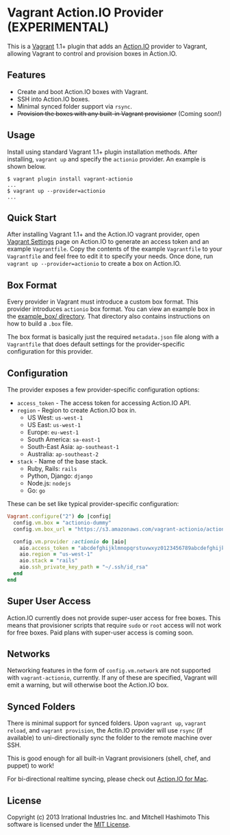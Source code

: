 # Vagrant Action.IO Provider (EXPERIMENTAL)

This is a [Vagrant](http://www.vagrantup.com/) 1.1+ plugin that adds an
[Action.IO](https://www.action.io/) provider to Vagrant, allowing Vagrant
to control and provision boxes in Action.IO.

## Features

* Create and boot Action.IO boxes with Vagrant.
* SSH into Action.IO boxes.
* Minimal synced folder support via `rsync`.
* ~~Provision the boxes with any built-in Vagrant provisioner~~ (Coming soon!)

## Usage

Install using standard Vagrant 1.1+ plugin installation methods. After
installing, `vagrant up` and specify the `actionio` provider. An example is
shown below.

```
$ vagrant plugin install vagrant-actionio
...
$ vagrant up --provider=actionio
...
```

## Quick Start

After installing Vagrant 1.1+ and the Action.IO vagrant provider, open
[Vagrant Settings](https://www.action.io/app#/vagrant) page on Action.IO
to generate an access token and an example `Vagrantfile`. Copy the contents
of the example `Vagrantfile` to your `Vagrantfile` and feel free to edit it
to specify your needs. Once done, run `vagrant up --provider=actionio`
to create a box on Action.IO.

## Box Format

Every provider in Vagrant must introduce a custom box format. This
provider introduces `actionio` box format. You can view an example box in
the [example_box/ directory](https://github.com/action-io/vagrant-actionio/tree/master/example_box).
That directory also contains instructions on how to build a `.box` file.

The box format is basically just the required `metadata.json` file
along with a `Vagrantfile` that does default settings for the
provider-specific configuration for this provider.

## Configuration

The provider exposes a few provider-specific configuration options:

* `access_token` - The access token for accessing Action.IO API.
* `region` - Region to create Action.IO box in.
  * US West: `us-west-1`
  * US East: `us-west-1`
  * Europe: `eu-west-1`
  * South America: `sa-east-1`
  * South-East Asia: `ap-southeast-1`
  * Australia: `ap-southeast-2`
* `stack` - Name of the base stack.
  * Ruby, Rails: `rails`
  * Python, Django: `django`
  * Node.js: `nodejs`
  * Go: `go`

These can be set like typical provider-specific configuration:

```ruby
Vagrant.configure("2") do |config|
  config.vm.box = "actionio-dummy"
  config.vm.box_url = "https://s3.amazonaws.com/vagrant-actionio/actionio-dummy.box"

  config.vm.provider :actionio do |aio|
    aio.access_token = "abcdefghijklmnopqrstuvwxyz0123456789abcdefghijklmnopqrstuvwxyz01"
    aio.region = "us-west-1"
    aio.stack = "rails"
    aio.ssh_private_key_path = "~/.ssh/id_rsa"
  end
end
```

## Super User Access

Action.IO currently does not provide super-user access for free boxes.
This means that provisioner scripts that require `sudo` or `root` access
will not work for free boxes. Paid plans with super-user access is
coming soon.

## Networks

Networking features in the form of `config.vm.network` are not
supported with `vagrant-actionio`, currently. If any of these are
specified, Vagrant will emit a warning, but will otherwise boot
the Action.IO box.

## Synced Folders

There is minimal support for synced folders. Upon `vagrant up`,
`vagrant reload`, and `vagrant provision`, the Actin.IO provider
will use `rsync` (if available) to uni-directionally sync the folder
to the remote machine over SSH.

This is good enough for all built-in Vagrant provisioners (shell,
chef, and puppet) to work!

For bi-directional realtime syncing, please check out [Action.IO for Mac](https://www.action.io/mac).

## License

Copyright (c) 2013 Irrational Industries Inc. and Mitchell Hashimoto
This software is licensed under the [MIT License](https://raw.github.com/action-io/vagrant-actionio/master/LICENSE).

